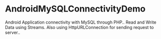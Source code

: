 # AndroidMySQLConnectivityDemo
Android Application connectivity with MySQL through PHP.. Read and Write Data using Streams. 
Also using HttpURLConnection for sending request to server.. 

